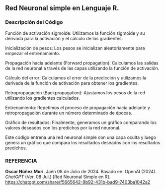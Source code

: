## Red Neuronal simple en Lenguaje R.

### Descripción del Código

Función de activación sigmoide: Utilizamos la función sigmoide y su derivada para la activación y el cálculo de los gradientes.

Inicialización de pesos: Los pesos se inicializan aleatoriamente para empezar el entrenamiento.

Propagación hacia adelante (Forward propagation): Calculamos las salidas de la red neuronal a través de las capas utilizando la función de activación.

Cálculo del error: Calculamos el error de la predicción y utilizamos la derivada de la función de activación para obtener los gradientes.

Retropropagación (Backpropagation): Ajustamos los pesos de la red utilizando los gradientes calculados.

Entrenamiento: Repetimos el proceso de propagación hacia adelante y retropropagación durante un número determinado de épocas.

Gráfico de resultados: Finalmente, generamos un gráfico comparando los valores deseados con los predichos por la red neuronal.

Este código entrena una red neuronal simple con una capa oculta y luego genera un gráfico que compara los resultados deseados con los resultados predichos.




### REFERENCIA

**Oscar Núñez Mori**. Jaén 08 de Julio de 2024. Basado en: OpenAI (2024). _ChatGPT_ (Ver. 08 Jul.) [Red Neuronal Simple en R].
<https://chatgpt.com/share/f5665642-9b92-431b-bad9-7403ba1042a2>
